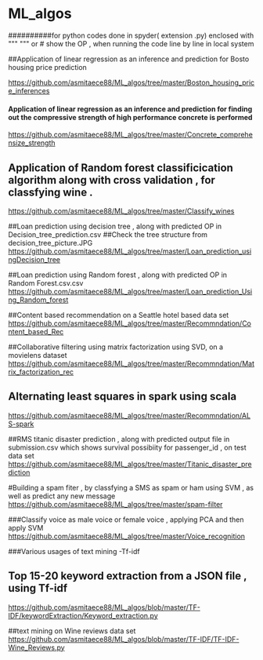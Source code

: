 # ML_algos
##########for python codes  done in spyder( extension .py) enclosed with """ """ or #  show the OP , when running the code line by line in local system 

##Application of linear regression as an inference and prediction for Bosto housing price prediction

https://github.com/asmitaece88/ML_algos/tree/master/Boston_housing_price_inferences

#### Application of linear regression as an inference and prediction for finding  out the compressive strength of high performance concrete is performed

https://github.com/asmitaece88/ML_algos/tree/master/Concrete_comprehensize_strength

## Application of Random forest classificication algorithm  along with  cross validation , for classfying  wine .
https://github.com/asmitaece88/ML_algos/tree/master/Classify_wines

##Loan prediction using decision tree , along with predicted OP in Decision_tree_prediction.csv
##Check the tree structure from decision_tree_picture.JPG
https://github.com/asmitaece88/ML_algos/tree/master/Loan_prediction_usingDecision_tree

##Loan prediction using Random forest , along with predicted OP in Random Forest.csv.csv
https://github.com/asmitaece88/ML_algos/tree/master/Loan_prediction_Using_Random_forest

##Content based recommendation on a Seattle hotel based data set 
https://github.com/asmitaece88/ML_algos/tree/master/Recommndation/Content_based_Rec

##Collaborative filtering using matrix factorization using SVD, on a movielens dataset 
https://github.com/asmitaece88/ML_algos/tree/master/Recommndation/Matrix_factorization_rec

## Alternating least squares in spark using scala 
https://github.com/asmitaece88/ML_algos/tree/master/Recommndation/ALS-spark

##RMS titanic disaster prediction , along with predicted output file in submission.csv  which shows survival possibiity for passenger_id , on test data set
https://github.com/asmitaece88/ML_algos/tree/master/Titanic_disaster_prediction

#Building a spam fiter , by classfying a SMS as spam or ham  using SVM , as well as predict any new message 
https://github.com/asmitaece88/ML_algos/tree/master/spam-filter

###Classify voice as male voice or female voice , applying PCA and then apply SVM 
https://github.com/asmitaece88/ML_algos/tree/master/Voice_recognition

###Various usages of  text mining -Tf-idf 

##  Top 15-20 keyword extraction from a JSON file , using Tf-idf 
https://github.com/asmitaece88/ML_algos/blob/master/TF-IDF/keywordExtraction/Keyword_extraction.py

##text mining on Wine reviews data set 
https://github.com/asmitaece88/ML_algos/blob/master/TF-IDF/TF-IDF-Wine_Reviews.py
